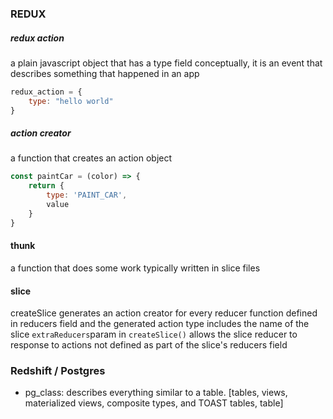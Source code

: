 ### REDUX
##### redux action
a plain javascript object that has a type field
conceptually, it is an event that describes something that happened in an app
```javascript
redux_action = {
    type: "hello world"
}
```

##### action creator
a function that creates an action object
```javascript
const paintCar = (color) => {
    return {
        type: 'PAINT_CAR',
        value
    }
}
```

#### thunk
a function that does some work
typically written in slice files


#### slice
createSlice generates an action creator for every reducer function defined in reducers field
and the generated action type includes the name of the slice
`extraReducers`param in `createSlice()` allows the slice reducer to response to actions not defined as part of the slice's
reducers field

### Redshift  / Postgres
* pg_class: describes everything similar to a table. [tables, views, materialized views, composite types, and TOAST tables, table]
